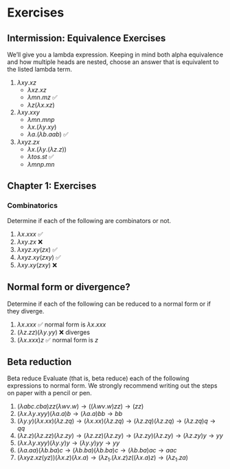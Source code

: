 # Exercises

## Intermission: Equivalence Exercises

We’ll give you a lambda expression. Keeping in mind both alpha
equivalence and how multiple heads are nested, choose an answer
that is equivalent to the listed lambda term.

1. $\lambda x y. x z$
    * $\lambda x z. x z$
    * $\lambda m n. m z$ ✅
    * $\lambda z(\lambda x. x z)$
2. $\lambda xy. x x y$
    * $\lambda m n. m n p$
    * $\lambda x.(\lambda y. x y)$
    * $\lambda a.(\lambda b. a a b)$ ✅
3. $\lambda x y z. z x$
    * $\lambda x. (\lambda y. (\lambda z. z))$
    * $\lambda t o s. s t$ ✅
    * $\lambda m n p. m n$


## Chapter 1: Exercises

### Combinatorics
Determine if each of the following are combinators or not.

1. $\lambda x. x x x$ ✅
2. $\lambda x y. z x$ ❌
3. $\lambda x y z. x y (z x)$ ✅
4. $\lambda x y z. x y (z x y)$ ✅
5. $\lambda x y. x y (z x y)$ ❌

## Normal form or divergence?

Determine if each of the following can be reduced to a normal form or if they diverge.

1. $\lambda x. x x x$ ✅ normal form is $\lambda x. x x x$
2. $(\lambda z. z z) (\lambda y. y y)$ ❌ diverges
3. $(\lambda x. x x x) z$ ✅ normal form is $z$

## Beta reduction

Beta reduce Evaluate (that is, beta reduce) each of the following
expressions to normal form. We strongly recommend writing out
the steps on paper with a pencil or pen.

1. $(\lambda a b c. c b a) z z (\lambda w v. w) \to ((\lambda w v. w) z z) \to (z z)$
2. $(\lambda x.\lambda y.xyy)(\lambda a.a)b \to  (\lambda a. a) b b \to b b$
3. $(\lambda y.y)(\lambda x.xx)(\lambda z.zq) \to (\lambda x.xx) (\lambda z.zq) \to (\lambda z.zq) (\lambda z.zq) \to (\lambda z.zq) q \to qq$
4. $(\lambda z.z)(\lambda z.zz) (\lambda z.zy) \to (\lambda z.zz) (\lambda z.zy) \to (\lambda z.zy) (\lambda z.zy) \to (\lambda z.zy) y \to yy$
5. $(\lambda x.\lambda y.xyy) (\lambda y.y) y \to (\lambda y.y) y y \to y y$
6. $(\lambda a.aa) (\lambda b.ba) c \to (\lambda b.b a)(\lambda b. b a) c \to (\lambda b. b a) a  c\to aac$
7. $(\lambda xyz.xz(yz)) (\lambda x.z) (\lambda x.a) \to (\lambda z_1. (\lambda x. z) z ((\lambda x. a) z) \to (\lambda z_1. z a)$